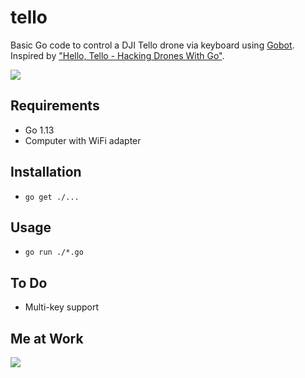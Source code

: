 # tello

Basic Go code to control a DJI Tello drone via keyboard using [Gobot](https://gobot.io). Inspired by ["Hello, Tello - Hacking Drones With Go"](https://gobot.io/blog/2018/04/20/hello-tello-hacking-drones-with-go/).

![](https://qvc.scene7.com/is/image/QVC/e/05/e293905.001?$uspdlarge$)

## Requirements
* Go 1.13
* Computer with WiFi adapter

## Installation
* `go get ./...`

## Usage
* `go run ./*.go`

## To Do
* Multi-key support

## Me at Work
![](https://anchr.io/i/mWvTN.png)